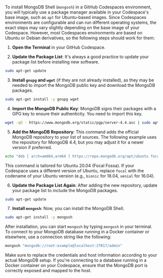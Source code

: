 To install MongoDB Shell (`mongosh`) in a GitHub Codespaces environment, you will typically use a package manager available in your Codespace's base image, such as `apt` for Ubuntu-based images. Since Codespaces environments are configurable and can run different operating systems, the exact steps may vary slightly depending on the base image of your Codespace. However, most Codespaces environments are based on Ubuntu or Debian derivatives, so the following steps should work for them:

1. **Open the Terminal** in your GitHub Codespace.

2. **Update the Package List**: It's always a good practice to update your package list before installing new software.

```bash
sudo apt-get update
```

3. **Install `gnupg` and `wget`** (if they are not already installed), as they may be needed to import the MongoDB public key and download the MongoDB packages.

```bash
sudo apt-get install -y gnupg wget
```

4. **Import the MongoDB Public Key**: MongoDB signs their packages with a GPG key to ensure their authenticity. You need to import this key.

```bash
wget -qO - https://www.mongodb.org/static/pgp/server-4.4.asc | sudo apt-key add -
```

5. **Add the MongoDB Repository**: This command adds the official MongoDB repository to your list of sources. The following example uses the repository for MongoDB 4.4, but you may adjust it for a newer version if preferred.

```bash
echo "deb [ arch=amd64,arm64 ] https://repo.mongodb.org/apt/ubuntu focal/mongodb-org/4.4 multiverse" | sudo tee /etc/apt/sources.list.d/mongodb-org-4.4.list
```

This command is tailored for Ubuntu 20.04 (Focal Fossa). If your Codespace uses a different version of Ubuntu, replace `focal` with the codename of your Ubuntu version (e.g., `bionic` for 18.04, `xenial` for 16.04).

6. **Update the Package List Again**: After adding the new repository, update your package list to include the MongoDB packages.

```bash
sudo apt-get update
```

7. **Install `mongosh`**: Now, you can install the MongoDB Shell.

```bash
sudo apt-get install -y mongosh
```

After installation, you can start `mongosh` by typing `mongosh` in your terminal. To connect to your MongoDB database running in a Docker container or elsewhere, use a connection string like the following:

```bash
mongosh "mongodb://root:example@localhost:27017/admin"
```

Make sure to replace the credentials and host information according to your actual MongoDB setup. If you're connecting to a database running in a Docker container on your Codespace, ensure that the MongoDB port is correctly exposed and mapped to the host.
